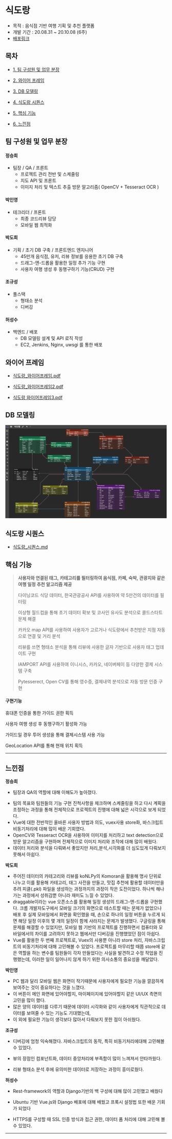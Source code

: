 # 식도랑

- 목적 : 음식점 기반 여행 기획 및  추천 플랫폼
- 개발 기간 : 20.08.31 ~ 20.10.08 (6주)
- [배포링크](http://j3d202.p.ssafy.io/)



## 목차

- [1. 팀 구성원 및 업무 분장](#팀-구성원-및-업무-분장)

- [2. 와이어 프레임](#와이어-프레임)

- [3. DB 모델링](#DB-모델링)

- [4. 식도랑 시퀀스](#식도랑-시퀀스)

- [5. 핵심 기능](#핵심-기능)

- [6. 느낀점](#느낀점)



## 팀 구성원 및 업무 분장

#### 정승희

 - 팀장 / QA / 프론트
     - 프로젝트 관리 전반 및 스케줄링
     - 지도 API 및 프론트
     - 이미지 처리 및 텍스트 추출 방문 알고리즘( OpenCV + Tesseract OCR )



#### 박인영

- 테크리더 / 프론트
  - 최종 코드리뷰 담당
  - 모바일 웹 최적화



#### 박도희

- 기획 / 초기 DB 구축 / 프론트엔드 엔지니어
  - 45만개 음식점, 유저, 리뷰 정보를 응용한 초기 DB 구축
  - 드래그-앤-드롭을 활용한 일정 추가 기능 구현
  - 사용자 여행 생성 후 동행구하기 기능(CRUD) 구현


#### 조규성

- 풀스택
  - 형태소 분석
  - 디버깅



#### 허성수

- 백엔드 / 배포
  - DB 모델링 설계 및 API 로직 작성
  - EC2, Jenkins, Nginx, uwsgi 를 통한 배포



## 와이어 프레임

- [식도랑_와이어프레임.pdf](README_img/식도랑_와이어프레임.pdf) 

- [식도랑_와이어프레임2.pdf](README_img/식도랑_와이어프레임2.pdf) 

- [식도랑 와이어프레임3.pdf](README_img/식도랑_와이어프레임3.pdf)



## DB 모델링

![ERD](README_img/ERD.PNG)





## 식도랑 시퀀스

- [식도랑_시퀀스.md](README_img/식도랑_시퀀스.md)





## 핵심 기능

> **사용자와 연결된 태그, 카테고리를 필터링하여 음식점, 카페, 숙박, 관광지와 같은 여행 일정 추천 알고리즘 제공**
>
> 다이닝코드 식당 데이터, 한국관광공사 API를 사용하여 약 5만건의 데이터를 필터링
>
> 이상형 월드컵을 통해 초기 데이터 확보 및 코사인 유사도 분석으로 콜드스타트 문제 해결
>
> 카카오 map API를 사용하여 사용자가 고르거나 식도랑에서 추천받은 지점 자동으로 연결 및 거리 분석
>
> 리뷰를 쓰면 형태소 분석을 통해 리뷰에 사용한 글자 기반으로 사용자 태그 업데이트 구현
>
> IAMPORT API를 사용하여 이니시스, 카카오, 네이버페이 등 다양한 결제 시스템 구축
>
> Pytesserect, Open CV를 통해 영수증, 결제내역 분석으로 자동 방문 인증 구현



#### 구현기능

휴대폰 인증을 통한 가이드 권한 획득

사용자 여행 생성 후 동행구하기 활성화 가능

가이드일 경우 투어 생성을 통해 결제시스템 사용 가능

GeoLocation API를 통해 현재 위치 획득



---



## 느낀점

**정승희**

- 팀장과 QA의 역할에 대해 이해도가 높아졌다.
* 팀의 목표와 팀원들의 기능 구현 진척사항을 체크하며 스케줄링을 하고 다시 계획을 조정하는 과정을 통해 전체적으로 프로젝트의 진행에 대해 넓은 시각으로 보게 되었다.
* Vue에 대한 전반적인 올바른 사용자 방법과 의도, vuex사용 store화, 바스크립트 비동기처리에 대해 많이 배운 기회였다.
* OpenCV와 Tesseract OCR을 사용하여 이미지를 처리하고 text detection으로 방문 알고리즘을 구현하며 전체적으로 이미지 처리와 조작에 대해 많이 배웠다.
*  데이터 처리와 분석을 다뤄봐서 좋았지만  처리,분석,시각화를 더 심도있게 다뤄보지 못해서 아쉽다.



**박도희**

- 주어진 데이터의 카테고리와 리뷰를 koNLPy의 Komoran을 활용해 명사 단위로 나누고 이를 활용해 카테고리, 태그 사전을 만들고, 맛집 추천에 활용할 데이터만을 추려 피클(.pkl) 파일을 생성하는 과정까지의 과정이 작은 도전이었다. 하나씩 해나가는 과정에서 성취감뿐 아니라 재미도 느낄 수 있었다.
- draggable이라는 vue 오픈소스를 활용해 일정 생성의 드래그-앤-드롭을 구현했다. 크롬 개발자도구에서 모바일 크기의 화면으로 테스트할 때는 문제가 없었으나 배포 후 실제 모바일에서 화면을 확인했을 때, 손으로 하나의 일정 버튼을 누르게 되면 해당 일정 이후의 몇 개의 일정이 함께 사라지는 문제가 발생했다. 구글링을 통해 문제를 해결할 수 있었지만, 모바일 웹 기반의 프로젝트를 진행하면서 컴퓨터와 모바일에서의 차이를 고려하지 못하고 웹에서만 디버깅을 진행했었던 점이 아쉽다.
- Vue를 활용한 두 번째 프로젝트로, Vuex의 사용뿐 아니라 store 처리, 자바스크립트의 비동기처리에 대해 고민해볼 수 있었다. 프로젝트를 마무리할 때쯤 store에 같은 역할을 하는 변수를 팀원들이 각자 만들었다는 사실을 발견하고 수정 작업을 진행했는데, 이러한 일이 일어나지 않게 하기 위한 의사소통의 중요성을 깨달았다.



**박인영**

- PC 웹과 달리 모바일 웹은 화면이 작기때문에 사용자에게 필요한 기능을 깔끔하게 보여주는 것이 중요하다는 것을 느꼈다.
- 이 버튼이 메인 화면에 있어야할지, 마이페이지에 있어야할지 같은 UI/UX 측면의 고민을 많이 했다.
- 많은 양의 데이터를 다루기 때문에 데이터 시각화와 같이 사용자에게 직관적으로 데이터를 보여줄 수 있는 기능도 기대했는데,
- 이 외에 필요한 기능이 생각보다 많아서 다뤄보지 못한 점이 아쉬웠다.



**조규성**

- 디버깅에 엄청 익숙해졌다. 자바스크립트의 동작, 특히 비동기처리에대해 고민해볼 수 있었다.

- 뷰의 장점인 컴포넌트화, 데이터 중앙처리에 부족함이 많이 느껴져서 안타까웠다.

- 리뷰 형태소 분석 후에 유의미한 데이터로 저장하는 과정이 흥미로웠다.



**허성수**

- Rest-framework의 역할과 Django기반의 백 구성에 대해 많이 고민했고 배웠다

- Ubuntu 기반 Vue.js와 Django 배포에 대해 배웠고 프록시 설정법 또한 배운 기회가 되었다

- HTTPS를 구성할 때 SSL 인증 방식과 접근 권한, 데이터 폼 처리에 대해 고민해 볼 수 있었다.



---
